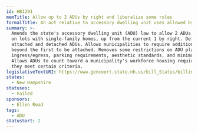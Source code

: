```yaml
---
id: HB1291
memTitle: Allow up to 2 ADUs by right and liberalize some rules
formalTitle: An act relative to accessory dwelling unit uses allowed by right.
summary: >-
  Amends the state's accessory dwelling unit (ADU) law to allow 2 ADUs by right
  on lots with single-family homes, up from the current 1 by right. Defines
  attached and detached ADUs. Allows municipalities to require additional ADUs
  beyond the first to be attached. Removes some restrictions on ADU placement,
  ingress/egress, parking requirements, aesthetic standards, and minimum sizes.
  Allows ADUs to count toward a municipality's workforce housing requirements if
  they meet certain criteria.
legislativeTextURI: https://www.gencourt.state.nh.us/bill_Status/billinfo.aspx?id=1221
states:
  - New Hampshire
statuses:
  - Failed
sponsors:
  - Ellen Read
tags:
  - ADU
statusSort: 2
---
```

